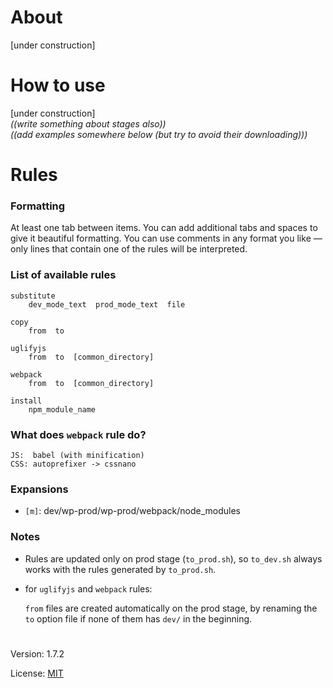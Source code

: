 # About

[under construction]

# How to use

[under construction]  
*((write something about stages also))*  
*((add examples somewhere below (but try to avoid their downloading)))* 

# Rules
  
### Formatting
 
At least one tab between items. You can add additional tabs and spaces to give it beautiful formatting.
You can use comments in any format you like — only lines that contain one of the rules will be interpreted.
 
### List of available rules
 
    substitute
        dev_mode_text  prod_mode_text  file
 
    copy
        from  to
 
    uglifyjs
        from  to  [common_directory]
 
    webpack
        from  to  [common_directory]
        
    install
        npm_module_name
 
### What does `webpack` rule do?
 

    JS:  babel (with minification)
    CSS: autoprefixer -> cssnano


### Expansions

* `[m]`: dev/wp-prod/wp-prod/webpack/node_modules

### Notes
 
  - Rules are updated only on prod stage (`to_prod.sh`), so `to_dev.sh` always works
   with the rules generated by `to_prod.sh`.

  - for `uglifyjs` and `webpack` rules:   
  
    `from` files are created automatically on the prod stage, by renaming the `to` option file if none of them has `dev/` in the beginning. 

#

Version: 1.7.2

License: [MIT](https://github.com/vladlu/wp-prod/blob/master/LICENSE)
